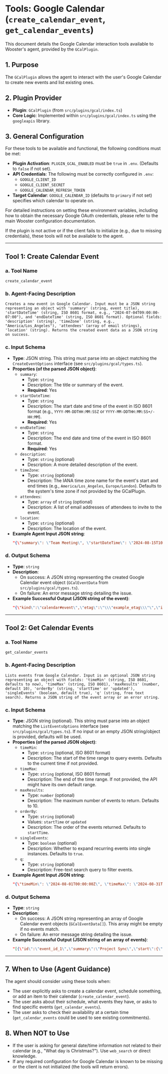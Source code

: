 # Tools: Google Calendar (`create_calendar_event`, `get_calendar_events`)

This document details the Google Calendar interaction tools available to Wooster's agent, provided by the `GCalPlugin`.

## 1. Purpose

The `GCalPlugin` allows the agent to interact with the user's Google Calendar to create new events and list existing ones.

## 2. Plugin Provider

- **Plugin**: `GCalPlugin` (from `src/plugins/gcal/index.ts`)
- **Core Logic**: Implemented within `src/plugins/gcal/index.ts` using the `googleapis` library.

## 3. General Configuration

For these tools to be available and functional, the following conditions must be met:

- **Plugin Activation**: `PLUGIN_GCAL_ENABLED` must be `true` in `.env`. (Defaults to `false` if not set).
- **API Credentials**: The following must be correctly configured in `.env`:
    - `GOOGLE_CLIENT_ID`
    - `GOOGLE_CLIENT_SECRET`
    - `GOOGLE_CALENDAR_REFRESH_TOKEN`
- **Target Calendar**: `GOOGLE_CALENDAR_ID` (defaults to `primary` if not set) specifies which calendar to operate on.

For detailed instructions on setting these environment variables, including how to obtain the necessary Google OAuth credentials, please refer to the main Wooster configuration documentation.

If the plugin is not active or if the client fails to initialize (e.g., due to missing credentials), these tools will not be available to the agent.

--- 

## Tool 1: Create Calendar Event

### a. Tool Name

`create_calendar_event`

### b. Agent-Facing Description

```
Creates a new event in Google Calendar. Input must be a JSON string representing an object with 'summary' (string, event title), 'startDateTime' (string, ISO 8601 format, e.g., "2024-07-04T09:00:00-07:00"), and 'endDateTime' (string, ISO 8601 format). Optional fields: 'description' (string), 'timeZone' (string, e.g., "America/Los_Angeles"), 'attendees' (array of email strings), 'location' (string). Returns the created event data as a JSON string on success.
```

### c. Input Schema

- **Type**: JSON string. This string must parse into an object matching the `CreateEventOptions` interface (see `src/plugins/gcal/types.ts`).
- **Properties (of the parsed JSON object)**:
    - `summary`: 
        - Type: `string`
        - Description: The title or summary of the event.
        - **Required**: Yes
    - `startDateTime`:
        - Type: `string`
        - Description: The start date and time of the event in ISO 8601 format (e.g., `YYYY-MM-DDTHH:MM:SSZ` or `YYYY-MM-DDTHH:MM:SS+/-HH:MM`).
        - **Required**: Yes
    - `endDateTime`:
        - Type: `string`
        - Description: The end date and time of the event in ISO 8601 format.
        - **Required**: Yes
    - `description`:
        - Type: `string` (optional)
        - Description: A more detailed description of the event.
    - `timeZone`:
        - Type: `string` (optional)
        - Description: The IANA time zone name for the event's start and end times (e.g., `America/Los_Angeles`, `Europe/London`). Defaults to the system's time zone if not provided by the GCalPlugin.
    - `attendees`:
        - Type: `array` of `string` (optional)
        - Description: A list of email addresses of attendees to invite to the event.
    - `location`:
        - Type: `string` (optional)
        - Description: The location of the event.
- **Example Agent Input JSON string**:
  ```json
  "{\"summary\": \"Team Meeting\", \"startDateTime\": \"2024-08-15T10:00:00-07:00\", \"endDateTime\": \"2024-08-15T11:00:00-07:00\", \"description\": \"Discuss project milestones.\", \"attendees\": [\"user1@example.com\", \"user2@example.com\"], \"location\": \"Conference Room 3\"}"
  ```

### d. Output Schema

- **Type**: `string`
- **Description**: 
    - On success: A JSON string representing the created Google Calendar event object (`GCalEventData` from `src/plugins/gcal/types.ts`).
    - On failure: An error message string detailing the issue.
- **Example Successful Output (JSON string of the event)**:
  ```json
  "{\"kind\":\"calendar#event\",\"etag\":\"\\\"example_etag\\\"\",\"id\":\"example_event_id\",\"status\":\"confirmed\",\"htmlLink\":\"https://www.google.com/calendar/event?eid=example_event_id\",\"created\":\"2024-08-01T12:30:00.000Z\",\"updated\":\"2024-08-01T12:30:00.500Z\",\"summary\":\"Team Meeting\",\"description\":\"Discuss project milestones.\",\"location\":\"Conference Room 3\",\"creator\":{\"email\":\"user@example.com\",\"self\":true},\"organizer\":{\"email\":\"user@example.com\",\"self\":true},\"start\":{\"dateTime\":\"2024-08-15T10:00:00-07:00\",\"timeZone\":\"America/Los_Angeles\"},\"end\":{\"dateTime\":\"2024-08-15T11:00:00-07:00\",\"timeZone\":\"America/Los_Angeles\"}, \"attendees\": [{\"email\":\"user1@example.com\", \"responseStatus\":\"needsAction\"},{\"email\":\"user2@example.com\", \"responseStatus\":\"needsAction\"}], \"iCalUID\":\"example_uid@google.com\",\"sequence\":0,\"reminders\":{\"useDefault\":true}}"
  ```

--- 

## Tool 2: Get Calendar Events

### a. Tool Name

`get_calendar_events`

### b. Agent-Facing Description

```
Lists events from Google Calendar. Input is an optional JSON string representing an object with fields: 'timeMin' (string, ISO 8601, defaults to now), 'timeMax' (string, ISO 8601), 'maxResults' (number, default 10), 'orderBy' (string, 'startTime' or 'updated'), 'singleEvents' (boolean, default true), 'q' (string, free text search). Returns a JSON string of the event array or an error string.
```

### c. Input Schema

- **Type**: JSON string (optional). This string must parse into an object matching the `ListEventsOptions` interface (see `src/plugins/gcal/types.ts`). If no input or an empty JSON string/object is provided, defaults will be used.
- **Properties (of the parsed JSON object)**:
    - `timeMin`:
        - Type: `string` (optional, ISO 8601 format)
        - Description: The start of the time range to query events. Defaults to the current time if not provided.
    - `timeMax`:
        - Type: `string` (optional, ISO 8601 format)
        - Description: The end of the time range. If not provided, the API might have its own default range.
    - `maxResults`:
        - Type: `number` (optional)
        - Description: The maximum number of events to return. Defaults to 10.
    - `orderBy`:
        - Type: `string` (optional)
        - Values: `startTime` or `updated`
        - Description: The order of the events returned. Defaults to `startTime`.
    - `singleEvents`:
        - Type: `boolean` (optional)
        - Description: Whether to expand recurring events into single instances. Defaults to `true`.
    - `q`:
        - Type: `string` (optional)
        - Description: Free-text search query to filter events.
- **Example Agent Input JSON string**:
  ```json
  "{\"timeMin\": \"2024-08-01T00:00:00Z\", \"timeMax\": \"2024-08-31T23:59:59Z\", \"q\": \"meeting\"}"
  ```

### d. Output Schema

- **Type**: `string`
- **Description**: 
    - On success: A JSON string representing an array of Google Calendar event objects (`GCalEventData[]`). This array might be empty if no events match.
    - On failure: An error message string detailing the issue.
- **Example Successful Output (JSON string of an array of events)**:
  ```json
  "[{\"id\":\"event_id_1\",\"summary\":\"Project Sync\",\"start\":{\"dateTime\":\"2024-08-15T10:00:00-07:00\"},\"end\":{\"dateTime\":\"2024-08-15T11:00:00-07:00\"}},{\"id\":\"event_id_2\",\"summary\":\"Another Meeting\",\"start\":{\"dateTime\":\"2024-08-16T14:00:00-07:00\"},\"end\":{\"dateTime\":\"2024-08-16T15:00:00-07:00\"}}]"
  ```

--- 

## 7. When to Use (Agent Guidance)

The agent should consider using these tools when:

- The user explicitly asks to create a calendar event, schedule something, or add an item to their calendar (`create_calendar_event`).
- The user asks about their schedule, what events they have, or asks to find specific events (`get_calendar_events`).
- The user asks to check their availability at a certain time (`get_calendar_events` could be used to see existing commitments).

## 8. When NOT to Use

- If the user is asking for general date/time information not related to their calendar (e.g., "What day is Christmas?"). Use `web_search` or direct knowledge.
- If any required configuration for Google Calendar is known to be missing or the client is not initialized (the tools will return errors). 